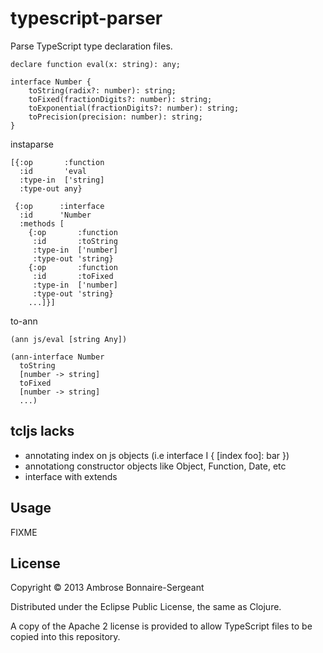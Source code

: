 # typescript-parser

Parse TypeScript type declaration files.


```
declare function eval(x: string): any;

interface Number {
    toString(radix?: number): string;
    toFixed(fractionDigits?: number): string;
    toExponential(fractionDigits?: number): string;
    toPrecision(precision: number): string;
}
```

instaparse

```
[{:op       :function
  :id       'eval
  :type-in  ['string]
  :type-out any}

 {:op      :interface
  :id      'Number
  :methods [
    {:op       :function
     :id       :toString
     :type-in  ['number]
     :type-out 'string}
    {:op       :function
     :id       :toFixed
     :type-in  ['number]
     :type-out 'string}
    ...]}]
```

to-ann

```
(ann js/eval [string Any])

(ann-interface Number
  toString
  [number -> string]
  toFixed
  [number -> string]
  ...)
```

## tcljs lacks

+ annotating index on js objects (i.e interface I { [index foo]: bar })
+ annotationg constructor objects like Object, Function, Date, etc
+ interface with extends


## Usage

FIXME

## License

Copyright © 2013 Ambrose Bonnaire-Sergeant

Distributed under the Eclipse Public License, the same as Clojure.

A copy of the Apache 2 license is provided to allow TypeScript files
to be copied into this repository.
